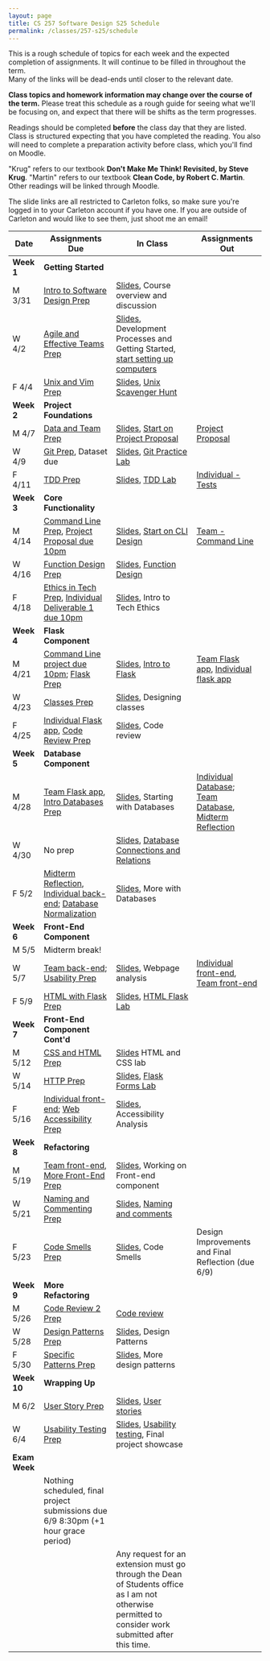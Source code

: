 ```yaml
---
layout: page
title: CS 257 Software Design S25 Schedule
permalink: /classes/257-s25/schedule
---
```


This is a rough schedule of topics for each week and the expected completion of assignments.
It will continue to be filled in throughout the term.  
Many of the links will be dead-ends until closer to the relevant date.

**Class topics and homework information may change over the course of the term.** Please treat this schedule as a rough guide for seeing what we'll be focusing on, and expect that there will be shifts as the term progresses.

Readings should be completed **before** the class day that they are listed. Class is structured expecting that you have completed the reading. You also will need to complete a preparation activity before class, which you'll find on Moodle.

"Krug" refers to our textbook **Don't Make Me Think! Revisited, by Steve Krug**.
"Martin" refers to our textbook **Clean Code, by Robert C. Martin**.
Other readings will be linked through Moodle.

The slide links are all restricted to Carleton folks, so make sure you're logged in to your Carleton account if you have one. If you are outside of Carleton and would like to see them, just shoot me an email!

| Date	| Assignments Due	| In Class |	Assignments Out |
| ------- | --------------- | ------------- | -------------- |
| **Week 1** | **Getting Started** |  | |
| M 3/31 | [Intro to Software Design Prep](intro-prep) | [Slides](https://docs.google.com/presentation/d/1WnPY3SFwvPkgFUhUWt5_yYeiLyoN_4-BSbDSUv4mNZ0/edit?usp=sharing), Course overview and discussion|  |
| W 4/2 | [Agile and Effective Teams Prep](agile-prep) | [Slides](https://docs.google.com/presentation/d/1YZo8-zWXact2-LJYutwCY5qA1w8643E17TTaG-6gjdY/edit?usp=sharing),<br> Development Processes and Getting Started, [start setting up computers](getting-started) |  |
| F 4/4 | [Unix and Vim Prep](unix-prep) | [Slides](https://docs.google.com/presentation/d/1fKEwC6sWXF5k5m1qVVtHMG2OoYyJpuGtoQmWvaW6goY/edit?usp=drive_link), [Unix Scavenger Hunt](unix-scavenger-hunt) | |
| **Week 2** | **Project Foundations** | | |
| M 4/7 | [Data and Team Prep](data-prep) |[Slides](https://docs.google.com/presentation/d/1fKEwC6sWXF5k5m1qVVtHMG2OoYyJpuGtoQmWvaW6goY/edit?usp=sharing), [Start on Project Proposal](lab-proposal) | [Project Proposal](project-proposal)  | 
| W 4/9 | [Git Prep](git-prep), Dataset due | [Slides](https://docs.google.com/presentation/d/11FOH8S5oi6lDcU9LW_lSYhOqd8k8UQD83fUCPcwsXxE/edit?usp=sharing), [Git Practice Lab](lab-git) | |
| F 4/11 | [TDD Prep](tdd-prep) | [Slides](https://docs.google.com/presentation/d/15NvFCa9MTJhoj0wQ4EHBn4_rPMKyQx5cH7XyX8qfH_0/edit?usp=sharing), [TDD Lab](tdd-lab)  |[Individual - Tests](project-1-ind) |
| **Week 3** | **Core Functionality** | | |
| M 4/14 |[Command Line Prep](cl-prep),    [Project Proposal due 10pm](project-proposal) | [Slides](https://docs.google.com/presentation/d/1JQQRwkaVAuDf7s-O0jg-I9EXZvEWkDh2shnNciliDKc/edit?usp=sharing), [Start on CLI Design](command-line-design) | [Team - Command Line](project-command-line)  |
| W 4/16 | [Function Design Prep](function-prep) | [Slides](https://docs.google.com/presentation/d/1B6AarW7Rxt5TNfaYHdRIWPHw7mwW7nZfBvwt8k_fD1g/edit?usp=sharing), [Function Design](labfunctions.pdf) | |
| F 4/18 | [Ethics in Tech Prep](ethics-prep), [Individual Deliverable 1 due 10pm](project-1-ind) | [Slides](https://docs.google.com/presentation/d/1j6S1cAIV4xTPk9ahTNXzXG3dcHpNnw-PG_gD0Hwf_-s/edit?usp=sharing), Intro to Tech Ethics | |
| **Week 4** | **Flask Component** | | |
| M 4/21 | [Command Line project due 10pm](project-command-line); [Flask Prep](flask-prep)| [Slides](https://docs.google.com/presentation/d/1d-OCON0Hts7RwoBznL5TLp8covV02Av4EhsF9dRzVho/edit?usp=sharing), [Intro to Flask](flask-intro) | [Team Flask app](project-2-flask), [Individual flask app](project-2-ind) |
| W 4/23 | [Classes Prep](classes-prep) | [Slides](https://docs.google.com/presentation/d/18i21nuvvKw7Ol5hzfGTYwmFMMq7dUylt2S33AKUevuo/edit?usp=sharing), Designing classes | |
| F 4/25 | [Individual Flask app](project-2-ind), [Code Review Prep](code-review-prep) | [Slides](https://docs.google.com/presentation/d/13tOSQE_wzQZOjPVFRxc5or_YTKDC0ukpZfZ7bI27MGk/edit?usp=sharing), Code review | |
| **Week 5** | **Database Component** | | |
| M 4/28 | [Team Flask app](project-2-flask), [Intro Databases Prep](intro-database-prep) | [Slides](), Starting with Databases | [Individual Database](project-3-ind); [Team Database](project-4-backend), [Midterm Reflection](reflection-mid)|
| W 4/30 |  No prep |[Slides](), [Database Connections and Relations](psycopg2)  | |
| F 5/2 | [Midterm Reflection](reflection-mid), [Individual back-end](project-3-ind); [Database Normalization](normalization-prep) | [Slides](), More with Databases |  |
| **Week 6** | **Front-End Component** | | |
| M 5/5 | Midterm break! | | |
| W 5/7 |[Team back-end](project-4-backend);  [Usability Prep](web-usability-prep) | [Slides](), Webpage analysis | [Individual front-end](project-3-ind), [Team front-end](project-3-front-end)|
| F 5/9 | [HTML with Flask Prep](html-prep) | [Slides](), [HTML Flask Lab](flask-html) | |
| **Week 7** | **Front-End Component Cont'd** | | |
| M 5/12 | [CSS and HTML Prep](css-html-prep) | [Slides]() HTML and CSS lab | |
| W 5/14 | [HTTP Prep](http-prep) | [Slides](), [Flask Forms Lab](flask-form) | |
| F 5/16 |[Individual front-end](project-3-ind); [Web Accessibility Prep](accessibility-prep) | [Slides](), Accessibility Analysis | |
| **Week 8** | **Refactoring** | | |
| M 5/19 | [Team front-end](project-3-front-end), [More Front-End Prep](more-front-prep) | [Slides](), Working on Front-end component | |
| W 5/21 | [Naming and Commenting Prep](naming-prep) | [Slides](), [Naming and comments](https://docs.google.com/document/d/17oI-pCdvU2ICfR14rQbEbVLrZdhzQvPp4CSt_qmtXNs/edit?usp=sharing) | |
| F 5/23 | [Code Smells Prep](code-smells-prep) | [Slides](), Code Smells | Design Improvements and Final Reflection (due 6/9)|
| **Week 9** | **More Refactoring** | | |
| M 5/26 | [Code Review 2 Prep](review-2-prep) | [Code review](https://docs.google.com/document/d/14XSNJiFra4qo2RKNFcvgE5eRlLiUNyHS-X55gtiRHjk/edit?usp=sharing) | |
| W 5/28 | [Design Patterns Prep](patterns-prep) | [Slides](), Design Patterns | |
| F 5/30 | [Specific Patterns Prep](more-patterns-prep) | [Slides](), More design patterns | |
| **Week 10** | **Wrapping Up** | | |
| M 6/2 | [User Story Prep](user-stories-prep) | [Slides](), [User stories](https://docs.google.com/document/d/10skIpunG7DqVl95JcwhzcgapS85rneG9tflb7XZBRTo/edit?usp=sharing) | |
| W 6/4 | [Usability Testing Prep](usability-prep) | [Slides](), [Usability testing](https://docs.google.com/document/d/167KzdJLn9OehrfxzPmUA9xB4zunkNrkrBJB40GsDlBk/edit?usp=drive_link), Final project showcase | |
| **Exam Week** | | |
| |Nothing scheduled, final project submissions due 6/9 8:30pm (+1 hour grace period) | | |
| | | Any request for an extension must go through the Dean of Students office as I am not otherwise permitted to consider work submitted after this time. | |

